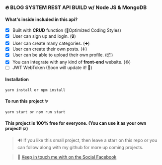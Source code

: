 ### :fire: BLOG SYSTEM REST API BUILD w/ Node JS & MongoDB

#### What's inside included in this api?

- [x] Built with **CRUD** function (:rocket:Optimized Coding Styles)
- [x] User can sign up and login. (:lock:)
- [x] User can create many categories. (:heavy_plus_sign:)
- [x] User can create their own posts. (:heavy_plus_sign:)
- [x] User can be able to upload their own profile. (:package:)
- [x] You can integrate with any kind of **front-end** website. (:recycle:)
- [ ] JWT WebToken (Soon will update it! :pushpin:)

#### Installation

```sh
yarn install or npm install
```

#### To run this project :sparkles:

```sh
yarn start or npm run start
```

#### This project is 100% free for everyone. (You can use it as your own project! :boom:)

> :loud_sound: If you like this small project, then leave a starr on this repo or you can follow along with my github for more up coming projects.

>:speech_balloon: [Keep in touch me with on the Social Facebook](https://facebook.com/chanlaymcmm)
